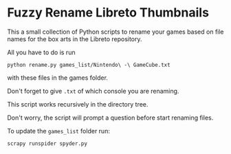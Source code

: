 # Fuzzy Rename Libreto Thumbnails
This a small collection of Python scripts to rename your games based on file names for the box arts in the Libreto repository.


All you have to do is run

```
python rename.py games_list/Nintendo\ -\ GameCube.txt
```

with these files in the games folder.

Don't forget to give `.txt` of which console you are renaming.

This script works recursively in the directory tree.

Don't worry, the script will prompt a question before start renaming files.

To update the `games_list` folder run:

```
scrapy runspider spyder.py
```
